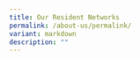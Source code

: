 ```yaml
---
title: Our Resident Networks
permalink: /about-us/permalink/
variant: markdown
description: ""
---
```

